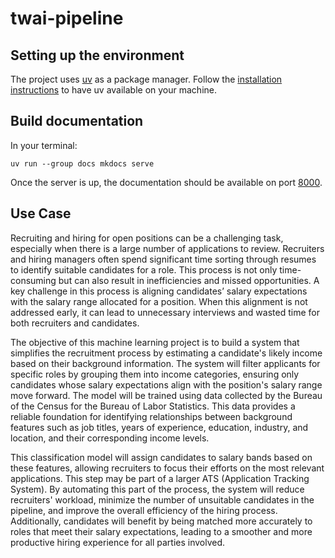 # twai-pipeline


## Setting up the environment

The project uses [uv](https://github.com/astral-sh/uv) as a package
manager. Follow the [installation instructions](https://docs.astral.sh/uv/getting-started/installation/) 
to have uv available on your machine.


## Build documentation

In your terminal:
```
uv run --group docs mkdocs serve
```
Once the server is up, the documentation should be available on port [8000](http://127.0.0.1:8000/).


## Use Case

Recruiting and hiring for open positions can be a challenging task, especially when there is a large number of applications to review. Recruiters and hiring managers often spend significant time sorting through resumes to identify suitable candidates for a role. This process is not only time-consuming but can also result in inefficiencies and missed opportunities. A key challenge in this process is aligning candidates’ salary expectations with the salary range allocated for a position. When this alignment is not addressed early, it can lead to unnecessary interviews and wasted time for both recruiters and candidates.

The objective of this machine learning project is to build a system that simplifies the recruitment process by estimating a candidate's likely income based on their background information. The system will filter applicants for specific roles by grouping them into income categories, ensuring only candidates whose salary expectations align with the position's salary range move forward. The model will be trained using data collected by the Bureau of the Census for the Bureau of Labor Statistics. This data provides a reliable foundation for identifying relationships between background features such as job titles, years of experience, education, industry, and location, and their corresponding income levels.

This classification model will assign candidates to salary bands based on these features, allowing recruiters to focus their efforts on the most relevant applications. This step may be part of a larger ATS (Application Tracking System). By automating this part of the process, the system will reduce recruiters' workload, minimize the number of unsuitable candidates in the pipeline, and improve the overall efficiency of the hiring process. Additionally, candidates will benefit by being matched more accurately to roles that meet their salary expectations, leading to a smoother and more productive hiring experience for all parties involved.
